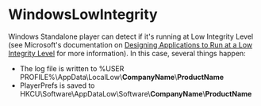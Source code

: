 # WindowsLowIntegrity

Windows Standalone player can detect if it's running at Low Integrity Level (see Microsoft's documentation on [Designing Applications to Run at a Low Integrity Level](https://msdn.microsoft.com/en-us/library/bb625960.aspx) for more information). In this case, several things happen:

* The log file is written to %USER PROFILE%\AppData\LocalLow\\__CompanyName__\\__ProductName__
* PlayerPrefs is saved to HKCU\Software\AppDataLow\Software\\__CompanyName__\\__ProductName__